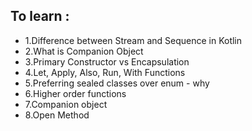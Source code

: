 ## To learn :
- 1.Difference between Stream and Sequence in Kotlin
- 2.What is Companion Object
- 3.Primary Constructor vs Encapsulation
- 4.Let, Apply, Also, Run, With Functions
- 5.Preferring sealed classes over enum - why
- 6.Higher order functions
- 7.Companion object
- 8.Open Method